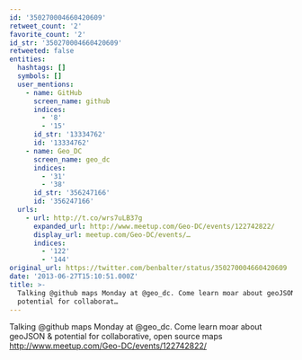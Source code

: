 ```yaml
---
id: '350270004660420609'
retweet_count: '2'
favorite_count: '2'
id_str: '350270004660420609'
retweeted: false
entities:
  hashtags: []
  symbols: []
  user_mentions:
    - name: GitHub
      screen_name: github
      indices:
        - '8'
        - '15'
      id_str: '13334762'
      id: '13334762'
    - name: Geo_DC
      screen_name: geo_dc
      indices:
        - '31'
        - '38'
      id_str: '356247166'
      id: '356247166'
  urls:
    - url: http://t.co/wrs7uLB37g
      expanded_url: http://www.meetup.com/Geo-DC/events/122742822/
      display_url: meetup.com/Geo-DC/events/…
      indices:
        - '122'
        - '144'
original_url: https://twitter.com/benbalter/status/350270004660420609
date: '2013-06-27T15:10:51.000Z'
title: >-
  Talking @github maps Monday at @geo_dc. Come learn moar about geoJSON &amp;
  potential for collaborat…
---
```


Talking @github maps Monday at @geo_dc. Come learn moar about geoJSON &amp; potential for collaborative, open source maps http://www.meetup.com/Geo-DC/events/122742822/